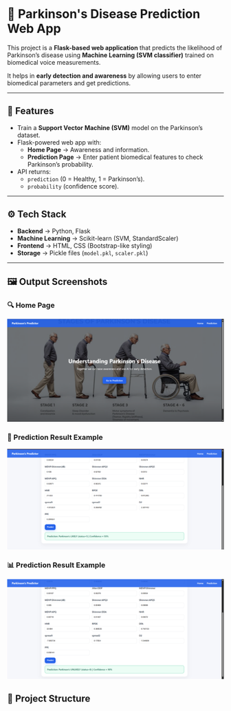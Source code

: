# 🧠 Parkinson's Disease Prediction Web App  

This project is a **Flask-based web application** that predicts the likelihood of Parkinson’s disease using **Machine Learning (SVM classifier)** trained on biomedical voice measurements.  

It helps in **early detection and awareness** by allowing users to enter biomedical parameters and get predictions.  

---

## 📌 Features
- Train a **Support Vector Machine (SVM)** model on the Parkinson’s dataset.  
- Flask-powered web app with:  
  - **Home Page** → Awareness and information.  
  - **Prediction Page** → Enter patient biomedical features to check Parkinson’s probability.  
- API returns:  
  - `prediction` (0 = Healthy, 1 = Parkinson’s).  
  - `probability` (confidence score).  

---

## ⚙️ Tech Stack
- **Backend** → Python, Flask  
- **Machine Learning** → Scikit-learn (SVM, StandardScaler)  
- **Frontend** → HTML, CSS (Bootstrap-like styling)  
- **Storage** → Pickle files (`model.pkl`, `scaler.pkl`)  

---

## 🖼️ Output Screenshots  

### 🔍 Home Page  
![Home](home_page.png)  

### 🎯 Prediction Result Example 
![Prediction Form](prediction1.png)  

### 📊 Prediction Result Example  
![Prediction Result](prediction0.png)


## 📂 Project Structure
